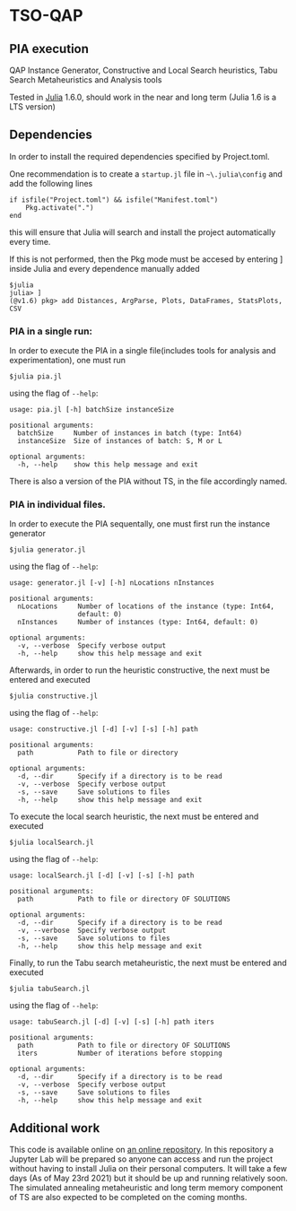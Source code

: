 # TSO-QAP

## PIA execution

QAP Instance Generator, Constructive and Local Search heuristics, Tabu Search Metaheuristics and Analysis tools

Tested in [Julia](https://julialang.org/downloads/) 1.6.0, should work in the near and long term (Julia 1.6 is a LTS version)

## Dependencies

In order to install the required dependencies specified by Project.toml.

One recommendation is to create a ```startup.jl``` file in ```~\.julia\config``` and add the following lines
```
if isfile("Project.toml") && isfile("Manifest.toml")
    Pkg.activate(".")
end
```
this will ensure that Julia will search and install the project automatically every time.

If this is not performed, then the Pkg mode must be accesed by entering ] inside Julia and every dependence manually added
```
$julia
julia> ]
(@v1.6) pkg> add Distances, ArgParse, Plots, DataFrames, StatsPlots, CSV
```

### PIA in a single run:
In order to execute the PIA in a single file(includes tools for analysis and experimentation), one must run
```
$julia pia.jl
```
using the flag of ```--help```:
```
usage: pia.jl [-h] batchSize instanceSize

positional arguments:
  batchSize     Number of instances in batch (type: Int64)
  instanceSize  Size of instances of batch: S, M or L

optional arguments:
  -h, --help    show this help message and exit
```

There is also a version of the PIA without TS, in the file accordingly named.

### PIA in individual files.

In order to execute the PIA sequentally, one must first run the instance generator
```
$julia generator.jl
```
using the flag of ```--help```:
```
usage: generator.jl [-v] [-h] nLocations nInstances

positional arguments:
  nLocations     Number of locations of the instance (type: Int64,
                 default: 0)
  nInstances     Number of instances (type: Int64, default: 0)

optional arguments:
  -v, --verbose  Specify verbose output
  -h, --help     show this help message and exit
```
Afterwards, in order to run the heuristic constructive, the next must be entered and executed
```
$julia constructive.jl
```
using the flag of ```--help```:
```
usage: constructive.jl [-d] [-v] [-s] [-h] path

positional arguments:
  path           Path to file or directory

optional arguments:
  -d, --dir      Specify if a directory is to be read
  -v, --verbose  Specify verbose output
  -s, --save     Save solutions to files
  -h, --help     show this help message and exit
```
To execute the local search heuristic, the next must be entered and executed
```
$julia localSearch.jl
```
using the flag of ```--help```:
```
usage: localSearch.jl [-d] [-v] [-s] [-h] path

positional arguments:
  path           Path to file or directory OF SOLUTIONS

optional arguments:
  -d, --dir      Specify if a directory is to be read
  -v, --verbose  Specify verbose output
  -s, --save     Save solutions to files
  -h, --help     show this help message and exit
```

Finally, to run the Tabu search metaheuristic, the next must be entered and executed
```
$julia tabuSearch.jl
```
using the flag of ```--help```:
```
usage: tabuSearch.jl [-d] [-v] [-s] [-h] path iters

positional arguments:
  path           Path to file or directory OF SOLUTIONS
  iters          Number of iterations before stopping

optional arguments:
  -d, --dir      Specify if a directory is to be read
  -v, --verbose  Specify verbose output
  -s, --save     Save solutions to files
  -h, --help     show this help message and exit
```

## Additional work
This code is available online on [an online repository](https://github.com/eduardosalaz/TSO-QAP). In this repository a Jupyter Lab will be prepared so anyone can access and run the project without having to install Julia on their personal computers. It will take a few days (As of May 23rd 2021) but it should be up and running relatively soon. The simulated annealing metaheuristic and long term memory component of TS are also expected to be completed on the coming months.
